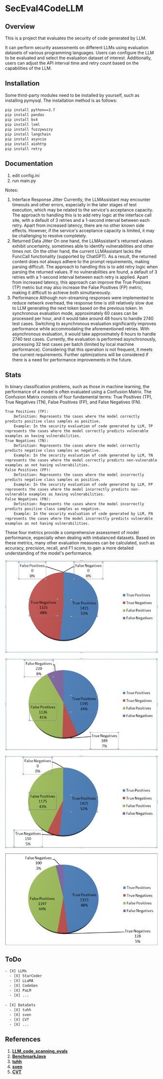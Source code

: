 # SecEval4CodeLLM


## Overview

This is a project that evaluates the security of code generated by LLM.

It can perform security assessments on different LLMs using evaluation datasets of various programming languages.
Users can configure the LLM to be evaluated and select the evaluation dataset of interest. 
Additionally, users can adjust the API interval time and retry count based on the capabilities of the LLM.


## Installation

Some third-party modules need to be installed by yourself, such as installing pymysql. The installation method is as follows:

```
pip install python==3.7
pip install pandas
pip install bs4
pip install lxml
pip install fuzzywuzzy
pip install langchain
pip install asyncio
pip install aiohttp
pip install retry
```


## Documentation

1. edit config.ini
2. run main.py

Notes:
1. Interface Response Jitter
    Currently, the LLMAssistant may encounter timeouts and other errors, especially in the later stages of test execution, which may be related to the service's acceptance capacity.
    The approach to handling this is to add retry logic at the interface call site, with a default of 3 retries and a 1-second interval between each retry.
    Apart from increased latency, there are no other known side effects. However, if the service's acceptance capacity is limited, it may be challenging to resolve completely.
3. Returned Data Jitter
    On one hand, the LLMAssistant's returned values exhibit uncertainty, sometimes able to identify vulnerabilities and other times not.
    On the other hand, the current LLMAssistant lacks the FuncCall functionality (supported by ChatGPT). As a result, the returned content does not always adhere to the prompt requirements, making parsing difficult.
    The approach to handling this is to add retry logic when parsing the returned values. If no vulnerabilities are found, a default of 3 retries with a 1-second interval between each retry is applied.
    Apart from increased latency, this approach can improve the True Positives (TP) metric but may also increase the False Positives (FP) metric, making it difficult to achieve both simultaneously.
4. Performance
    Although non-streaming responses were implemented to reduce network overhead, the response time is still relatively slow due to LLM generating the next token based on the previous token.
    In synchronous evaluation mode, approximately 60 cases can be processed per hour, and it would take around 48 hours to handle 2740 test cases.
    Switching to asynchronous evaluation significantly improves performance while accommodating the aforementioned retries. With asynchronous evaluation, it would take approximately 6 hours to handle 2740 test cases.
    Currently, the evaluation is performed asynchronously, processing 32 test cases per batch (limited by local machine performance). Considering that this operation is not frequent, it meets the current requirements. Further optimizations will be considered if there is a need for performance improvements in the future.


## Stats

In binary classification problems, such as those in machine learning, the performance of a model is often evaluated using a Confusion Matrix.
The Confusion Matrix consists of four fundamental terms: True Positives (TP), True Negatives (TN), False Positives (FP), and False Negatives (FN).
    
    True Positives (TP):
        Definition: Represents the cases where the model correctly predicts positive class samples as positive.
        Example: In the security evaluation of code generated by LLM, TP represents the cases where the model correctly predicts vulnerable examples as having vulnerabilities.
    True Negatives (TN):
        Definition: Represents the cases where the model correctly predicts negative class samples as negative.
        Example: In the security evaluation of code generated by LLM, TN represents the cases where the model correctly predicts non-vulnerable examples as not having vulnerabilities.
    False Positives (FP):
        Definition: Represents the cases where the model incorrectly predicts negative class samples as positive.
        Example: In the security evaluation of code generated by LLM, FP represents the cases where the model incorrectly predicts non-vulnerable examples as having vulnerabilities.
    False Negatives (FN):
        Definition: Represents the cases where the model incorrectly predicts positive class samples as negative.
        Example: In the security evaluation of code generated by LLM, FN represents the cases where the model incorrectly predicts vulnerable examples as not having vulnerabilities.

These four metrics provide a comprehensive assessment of model performance, especially when dealing with imbalanced datasets.
Based on these metrics, many other evaluation measures can be calculated, such as accuracy, precision, recall, and F1 score, to gain a more detailed understanding of the model's performance.


![IdealResult](pic/stats_java_owasp_IdealResult.png)

![ChatGPT 3.5](pic/stats_java_owasp_ChatGPT_3.5.png)

![ChatGPT 4.0](pic/stats_java_owasp_ChatGPT_4.0.png)

![Neb](pic/stats_java_owasp_neb.png)


## ToDo
    - [X] LLMs
      - [X] StarCoder
      - [X] LLaMA
      - [X] CodeGen
      - [X] PaLM
      - [X] ...
      
    - [X] DataSets
      - [X] tuhh
      - [X] sven
      - [X] CVT
      - [X] ...


## References
1. **[LLM_code_scanning_evals](https://github.com/gpsandhu23/LLM_code_scanning_evals)**
2. **[BenchmarkJava](https://github.com/OWASP-Benchmark/BenchmarkJava)**
3. **[tuhh](https://github.com/tuhh-softsec/LLMSecEval/tree/main/Code%20Generation)**
4. **[sven](https://github.com/eth-sri/sven/tree/master)**
5. **[CVT](https://github.com/CommissarSilver/CVT/tree/main)**

